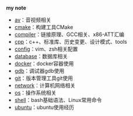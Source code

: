 **my note**

* [av](av)：音视频相关
* [cmake](cmake)：构建工具CMake
* [compiler](compiler)：链接原理、GCC相关、x86-ATT汇编
* [cpp](cpp)：c++、标准库、历史变更、设计模式、tools
* [config](config)：vim、zsh相关配置
* [database](database)：数据库相关
* [docker](docker)：docker容器使用
* [gdb](gdb)：调试器gdb使用
* [git](git)：版本管理工具git使用
* [network](network)：计算机网络相关
* [os](os)：操作系统相关
* [shell](shell)：bash基础语法、Linux常用命令
* [ubuntu](ubuntu)：ubuntu使用经历

